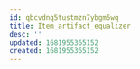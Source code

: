 ```yaml
---
id: qbcvdnq5tustmzn7ybgm5wq
title: Item_artifact_equalizer
desc: ''
updated: 1681955365152
created: 1681955365152
---
```

